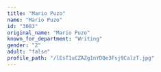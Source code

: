 ```yaml
---
title: "Mario Puzo"
name: "Mario Puzo"
id: "3083"
original_name: "Mario Puzo"
known_for_department: "Writing"
gender: "2"
adult: "false"
profile_path: "/lEsT1uCZAZg1nYDQe3Fsj9CalzT.jpg"
---
```

